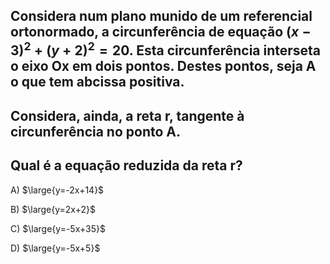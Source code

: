 ## Considera num plano munido de um referencial ortonormado, a circunferência de equação $(x-3)^{2} + (y+2)^ {2} =20$. Esta circunferência interseta o eixo Ox em dois pontos. Destes pontos, seja A o que tem abcissa positiva.
## Considera, ainda, a reta r, tangente à circunferência no ponto A.
## Qual é a equação reduzida da reta r?
A) $\large{y=-2x+14}$

B) $\large{y=2x+2}$

C) $\large{y=-5x+35}$

D) $\large{y=-5x+5}$
